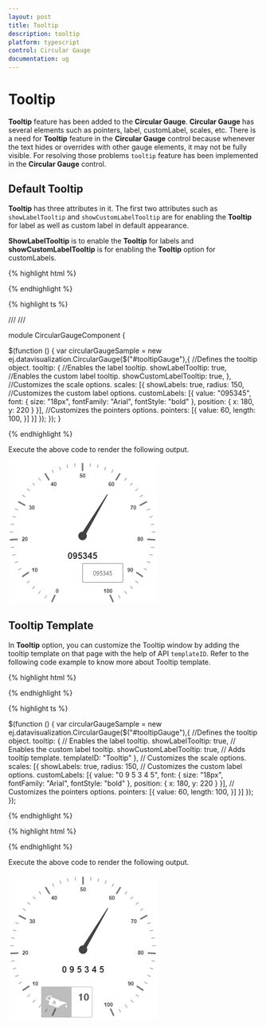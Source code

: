 ```yaml
---
layout: post
title: Tooltip
description: tooltip
platform: typescript
control: Circular Gauge
documentation: ug
---
```


# Tooltip

**Tooltip** feature has been added to the **Circular Gauge**. **Circular Gauge** has several elements such as pointers, label, customLabel, scales, etc. There is a need for **Tooltip** feature in the **Circular Gauge** control because whenever the text hides or overrides with other gauge elements, it may not be fully visible. For resolving those problems `tooltip` feature has been implemented in the **Circular Gauge** control.

## Default Tooltip

**Tooltip** has three attributes in it. The first two attributes such as `showLabelTooltip` and `showCustomLabelTooltip` are for enabling the **Tooltip** for label as well as custom label in default appearance. 

**ShowLabelTooltip** is to enable the **Tooltip** for labels and **showCustomLabelTooltip** is for enabling the **Tooltip** option for customLabels.

{% highlight html %}

<div id="tooltipGauge"></div>

{% endhighlight %}

{% highlight ts %}


/// <reference path="tsfiles/jquery.d.ts" />
/// <reference path="tsfiles/ej.web.all.d.ts" />

module CircularGaugeComponent {

 $(function () {
        var circularGaugeSample = new ej.datavisualization.CircularGauge($("#tooltipGauge"),{
            //Defines the tooltip object.
            tooltip: {
                //Enables the label tooltip.
                showLabelTooltip: true,
                //Enables the custom label tooltip.
                showCustomLabelTooltip: true,
            },
            //Customizes the scale options.
            scales: [{
                showLabels: true,
                radius: 150,
                //Customizes the custom label options.
                customLabels: [{
                    value: "095345",
                    font: {
                        size: "18px",
                        fontFamily: "Arial",
                        fontStyle: "bold"
                    },
                    position: { x: 180, y: 220 }
                }],
                //Customizes the pointers options.
                pointers: [{
                    value: 60,
                    length: 100,
                }]
            }]
        });
    });
}

{% endhighlight %}



Execute the above code to render the following output.

![](Tooltip_images/Tooltip_img1.png)

## Tooltip Template

In **Tooltip** option, you can customize the Tooltip window by adding the tooltip template on that page with the help of API `templateID`. Refer to the following code example to know more about Tooltip template.

{% highlight html %}

<div id="Tooltip" style="height: 60px; display: none;">
    <div id="icon">
        <div id="eficon"></div>
    </div>
    <div id="value">
        <div>
            <label id="efpercentage">&nbsp;#label#</label>
        </div>
    </div>
</div>
<div id="tooltipGauge"></div>


{% endhighlight %}

{% highlight ts %}

$(function () {
        var circularGaugeSample = new ej.datavisualization.CircularGauge($("#tooltipGauge"),{
            //Defines the tooltip object.
            tooltip: {
                // Enables the label tooltip.
                showLabelTooltip: true,
                // Enables the custom label tooltip.
                showCustomLabelTooltip: true,
                // Adds tooltip template.
                templateID: "Tooltip"
            },
            // Customizes the scale options.
            scales: [{
                showLabels: true,
                radius: 150,
                // Customizes the custom label options.
                customLabels: [{
                    value: "0 9 5 3 4 5",
                    font: {
            size: "18px",
            fontFamily: "Arial",
            fontStyle: "bold"
                    },
        position: { x: 180, y: 220 }
    }],
    // Customizes the pointers options.
    pointers: [{
        value: 60,
        length: 100,
    }]
    }]
    });
    });

{% endhighlight %}

{% highlight html %}

<style type="text/css">

<!-- Adds the necessary styles here. -->.

</style>


{% endhighlight %}





Execute the above code to render the following output.

![](Tooltip_images/Tooltip_img2.png)

